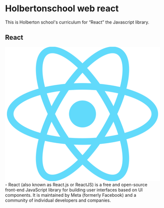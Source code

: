 # Holbertonschool web react
This is Holberton school's curriculum for “React” the Javascript library.
## React
<img src="./React-icon.svg.png">
<br>
-   React (also known as React.js or ReactJS) is a free and open-source front-end JavaScript library for building user interfaces based on UI components. It is maintained by Meta (formerly Facebook) and a community of individual developers and companies.